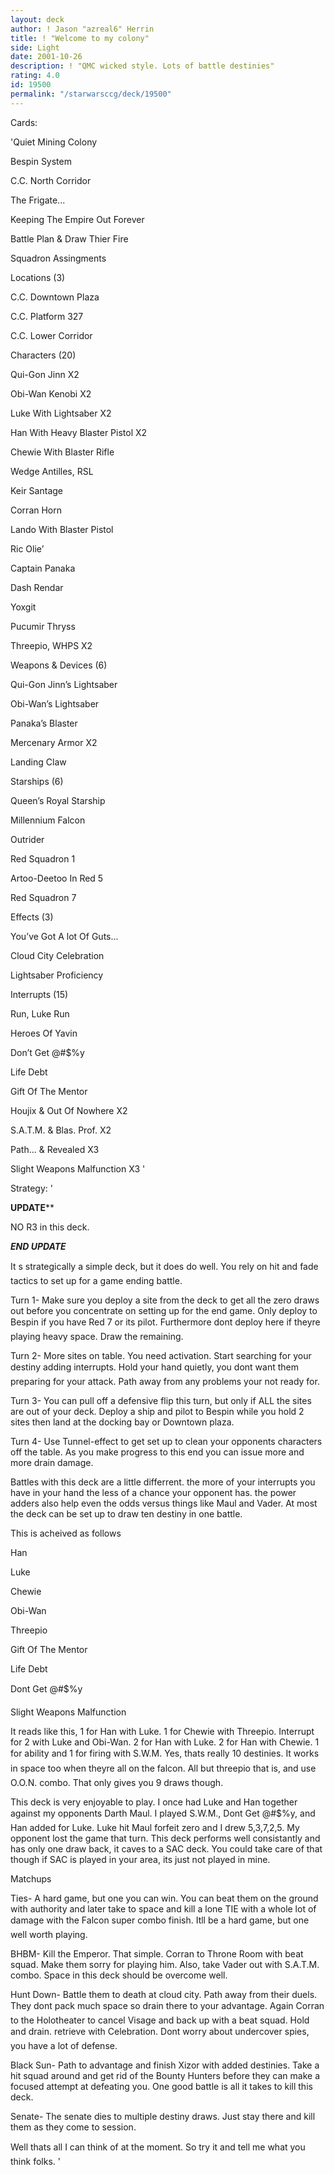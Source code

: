 ```yaml
---
layout: deck
author: ! Jason "azreal6" Herrin
title: ! "Welcome to my colony"
side: Light
date: 2001-10-26
description: ! "QMC wicked style. Lots of battle destinies"
rating: 4.0
id: 19500
permalink: "/starwarsccg/deck/19500"
---
```

Cards: 

'Quiet Mining Colony

Bespin System

C.C. North Corridor

The Frigate...

Keeping The Empire Out Forever

Battle Plan & Draw Thier Fire

Squadron Assingments


Locations (3)

C.C. Downtown Plaza

C.C. Platform 327

C.C. Lower Corridor


Characters (20)

Qui-Gon Jinn X2

Obi-Wan Kenobi X2

Luke With Lightsaber X2

Han With Heavy Blaster Pistol X2

Chewie With Blaster Rifle

Wedge Antilles, RSL

Keir Santage

Corran Horn

Lando With Blaster Pistol

Ric Olie’

Captain Panaka

Dash Rendar

Yoxgit

Pucumir Thryss

Threepio, WHPS X2


Weapons & Devices (6)

Qui-Gon Jinn’s Lightsaber

Obi-Wan’s Lightsaber

Panaka’s Blaster

Mercenary Armor X2

Landing Claw


Starships (6)

Queen’s Royal Starship

Millennium Falcon

Outrider

Red Squadron 1

Artoo-Deetoo In Red 5

Red Squadron 7


Effects (3)

You’ve Got A lot Of Guts...

Cloud City Celebration

Lightsaber Proficiency


Interrupts (15)

Run, Luke Run

Heroes Of Yavin

Don’t Get @#$%y

Life Debt

Gift Of The Mentor

Houjix & Out Of Nowhere X2

S.A.T.M. & Blas. Prof. X2

Path... & Revealed X3

Slight Weapons Malfunction X3 '

Strategy: '

********UPDATE**********

NO R3 in this deck.

*******END UPDATE*******


It s strategically a simple deck, but it does do well. You rely on hit and fade tactics to set up for a game ending battle.


Turn 1- Make sure you deploy a site from the deck to get all the zero draws out before you concentrate on setting up for the end game. Only deploy to Bespin if you have Red 7 or its pilot. Furthermore dont deploy here if theyre playing heavy space. Draw the remaining. 


Turn 2- More sites on table. You need activation. Start searching for your destiny adding interrupts. Hold your hand quietly, you dont want them preparing for your attack. Path away from any problems your not ready for.


Turn 3- You can pull off a defensive flip this turn, but only if ALL the sites are out of your deck. Deploy a ship and pilot to Bespin while you hold 2 sites then land at the docking bay or Downtown plaza.


Turn 4- Use Tunnel-effect to get set up to clean your opponents characters off the table. As you make progress to this end you can issue more and more drain damage. 


Battles with this deck are a little differrent. the more of your interrupts you have in your hand the less of a chance your opponent has. the power adders also help even the odds versus things like Maul and Vader. At most the deck can be set up to draw ten destiny in one battle.

This is acheived as follows

Han

Luke

Chewie

Obi-Wan

Threepio

Gift Of The Mentor

Life Debt

Dont Get @#$%y

Slight Weapons Malfunction


It reads like this, 1 for Han with Luke. 1 for Chewie with Threepio. Interrupt for 2 with Luke and Obi-Wan. 2 for Han with Luke. 2 for Han with Chewie. 1 for ability and 1 for firing with S.W.M. Yes, thats really 10 destinies. It works in space too when theyre all on the falcon. All but threepio that is, and use O.O.N. combo. That only gives you 9 draws though.


This deck is very enjoyable to play. I once had Luke and Han together against my opponents Darth Maul. I played S.W.M., Dont Get @#$%y, and Han added for Luke. Luke hit Maul forfeit zero and I drew 5,3,7,2,5. My opponent lost the game that turn. This deck performs well consistantly and has only one draw back, it caves to a SAC deck. You could take care of that though if SAC is played in your area, its just not played in mine.


Matchups


Ties- A hard game, but one you can win. You can beat them on the ground with authority and later take to space and kill a lone TIE with a whole lot of damage with the Falcon super combo finish. Itll be a hard game, but one well worth playing.


BHBM- Kill the Emperor. That simple. Corran to Throne Room with beat squad. Make them sorry for playing him. Also, take Vader out with S.A.T.M. combo. Space in this deck should be overcome well.


Hunt Down- Battle them to death at cloud city. Path away from their duels. They dont pack much space so drain there to your advantage. Again Corran to the Holotheater to cancel Visage and back up with a beat squad. Hold and drain. retrieve with Celebration. Dont worry about undercover spies, you have a lot of defense.


Black Sun- Path to advantage and finish Xizor with added destinies. Take a hit squad around and get rid of the Bounty Hunters before they can make a focused attempt at defeating you. One good battle is all it takes to kill this deck.


Senate- The senate dies to multiple destiny draws. Just stay there and kill them as they come to session.


Well thats all I can think of at the moment. So try it and tell me what you think folks.   '
